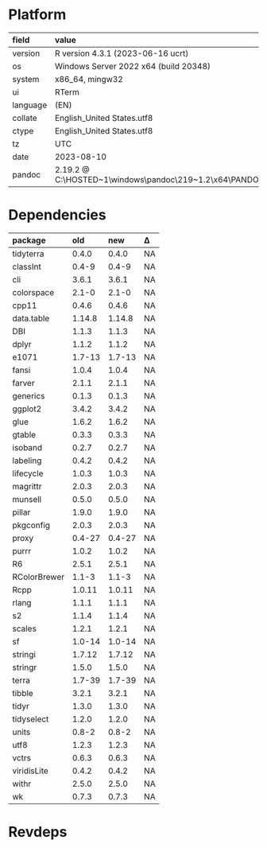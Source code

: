 # Platform

|field    |value                                                                 |
|:--------|:---------------------------------------------------------------------|
|version  |R version 4.3.1 (2023-06-16 ucrt)                                     |
|os       |Windows Server 2022 x64 (build 20348)                                 |
|system   |x86_64, mingw32                                                       |
|ui       |RTerm                                                                 |
|language |(EN)                                                                  |
|collate  |English_United States.utf8                                            |
|ctype    |English_United States.utf8                                            |
|tz       |UTC                                                                   |
|date     |2023-08-10                                                            |
|pandoc   |2.19.2 @ C:\HOSTED~1\windows\pandoc\219~1.2\x64\PANDOC~1.2\pandoc.exe |

# Dependencies

|package      |old    |new    |Δ  |
|:------------|:------|:------|:--|
|tidyterra    |0.4.0  |0.4.0  |NA |
|classInt     |0.4-9  |0.4-9  |NA |
|cli          |3.6.1  |3.6.1  |NA |
|colorspace   |2.1-0  |2.1-0  |NA |
|cpp11        |0.4.6  |0.4.6  |NA |
|data.table   |1.14.8 |1.14.8 |NA |
|DBI          |1.1.3  |1.1.3  |NA |
|dplyr        |1.1.2  |1.1.2  |NA |
|e1071        |1.7-13 |1.7-13 |NA |
|fansi        |1.0.4  |1.0.4  |NA |
|farver       |2.1.1  |2.1.1  |NA |
|generics     |0.1.3  |0.1.3  |NA |
|ggplot2      |3.4.2  |3.4.2  |NA |
|glue         |1.6.2  |1.6.2  |NA |
|gtable       |0.3.3  |0.3.3  |NA |
|isoband      |0.2.7  |0.2.7  |NA |
|labeling     |0.4.2  |0.4.2  |NA |
|lifecycle    |1.0.3  |1.0.3  |NA |
|magrittr     |2.0.3  |2.0.3  |NA |
|munsell      |0.5.0  |0.5.0  |NA |
|pillar       |1.9.0  |1.9.0  |NA |
|pkgconfig    |2.0.3  |2.0.3  |NA |
|proxy        |0.4-27 |0.4-27 |NA |
|purrr        |1.0.2  |1.0.2  |NA |
|R6           |2.5.1  |2.5.1  |NA |
|RColorBrewer |1.1-3  |1.1-3  |NA |
|Rcpp         |1.0.11 |1.0.11 |NA |
|rlang        |1.1.1  |1.1.1  |NA |
|s2           |1.1.4  |1.1.4  |NA |
|scales       |1.2.1  |1.2.1  |NA |
|sf           |1.0-14 |1.0-14 |NA |
|stringi      |1.7.12 |1.7.12 |NA |
|stringr      |1.5.0  |1.5.0  |NA |
|terra        |1.7-39 |1.7-39 |NA |
|tibble       |3.2.1  |3.2.1  |NA |
|tidyr        |1.3.0  |1.3.0  |NA |
|tidyselect   |1.2.0  |1.2.0  |NA |
|units        |0.8-2  |0.8-2  |NA |
|utf8         |1.2.3  |1.2.3  |NA |
|vctrs        |0.6.3  |0.6.3  |NA |
|viridisLite  |0.4.2  |0.4.2  |NA |
|withr        |2.5.0  |2.5.0  |NA |
|wk           |0.7.3  |0.7.3  |NA |

# Revdeps
